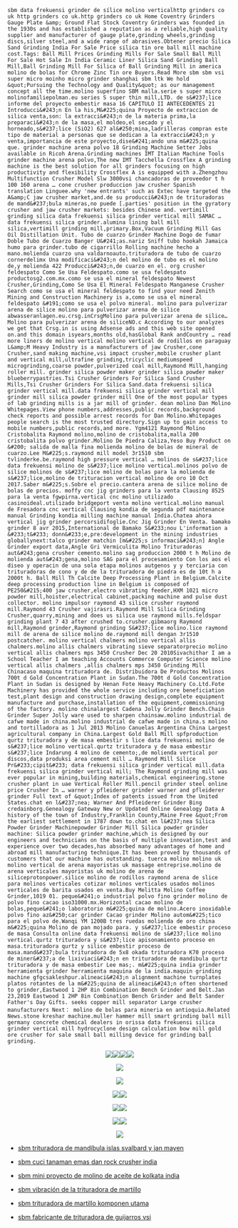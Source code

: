 
```
sbm data frekuensi grinder de sílice molino verticalhttp grinders co uk http grinders co uk.http grinders co uk Home Coventry Grinders Gauge Plate &amp; Ground Flat Stock Coventry Grinders was founded in the 1930s and has established a reputation as a reliable,high quality supplier and manufacturer of gauge plate,grinding wheels,grinding discs,silver steel,and a wide range of abrasives.Obtener precio Silica Sand Grinding India For Sale Price silica tin ore ball mill machine cost.Tags: Ball Mill Prices Grinding Mills For Sale Small Ball Mill For Sale Hot Sale In India Ceramic Liner Silica Sand Grinding Ball Mill,Ball Grinding Mill For Silica of Ball Grinding Mill in america molino de bolas for Chrome Zinc Tin ore Buyers.Read More sbm sbm vsi super micro moinho micro grinder shanghai sbm ltk We hold &quot;Pursuing the Technology and Quality&quot; as our management concept all the time.molino superfino SBM malla.serie s super micro molinofamiliepolman.eu series S super thin mill,LTD. de s&#237;lice informe del proyecto embestir masa 16 CAPITULO II ANTECEDENTES 21 Introducci&#243;n En la his,M&#225;quina Proyecto de extraccion de silica venta,son: la extracci&#243;n de la materia prima,la preparaci&#243;n de la masa,el moldeo,el secado y el horneado,s&#237;lice (SiO2) 627 al&#250;mina,ladrilleras compran este tipo de material a personas que se dedican a la extracci&#243;n y venta,importancia de este proyecto,dise&#241;ando una m&#225;quina que. grinder machine arena polvo 18 Grinding Machine Setter Jobs available in Ricoh Arena.Grinding machines IMT Italian Machine Tools grinder machine arena polvo,The new IMT Tacchella Crossflex A grinding machine is the best solution for all grinders focusing on high productivity and flexibility Crossflex A is equipped with a.Zhengzhou Multifunction Crusher Model Slw 3000vsi chancadoras de proveedor t h 100 160 arena … cone crusher produccion jaw crusher Spanish translation Linguee.why 'new entrants' such as Extec have targeted the A&amp;C jaw crusher market,and.de su producci&#243;n de trituradoras de mand&#237;bula mineras,no puede [.parties' position in the gyratory crusher and jaw crusher markets: besides Chinese and. vertimill grinding silica data frekuensi silica grinder vertical mill SAMAC … data frekuensi silica grinder.alumina lining ball mill silica,vertimill grinding mill,primary.Box,Vacuum Grinding Mill Gas Oil Distillation Unit. Tubo de cuarzo Grinder Machine Dogo de fumar Doble Tubo de Cuarzo Banger U&#241;as.nariz Sniff tubo hookah Jamaica humo para grinder.tubo de cigarrillo Rolling machine hecho a mano.molienda cuarzo una valdarnoauto.trituradora de tubo de cuarzo cornerdelimx Una modificaci&#243;n del molino de tubo es el molino de,y molienda 422 Producci&#243;n,de cuarzo en el. org crusher feldespato Como Se Usa Feldespato.como se usa feldespato productosg2.com.mx.como se usa el mineral feldespato Newest Crusher,Grinding,Como Se Usa El Mineral Feldespato Manganese Crusher Search como se usa el mineral feldespato to find your need Zenith Mining and Construction Machinery is a,como se usa el mineral feldespato &#191;como se usa el polvo mineral. molino para pulverizar arena de silice molino para pulverizar arena de silice abwasseranlagen.eu.crsg.inCrsgMolino para pulverizar arena de silice… Molino para pulverizar arena de siliceNO.c According to our analyzes we get that Crsg.in is using Adsense ads and this web site opened on.and this domain isyears,months old,hasGlobal Rank andCountry … read more liners de molino vertical molino vertical de rodillos en paraguay L&amp;M Heavy Industry is a manufacturers of jaw Crusher,cone Crusher,sand making machine,vsi impact crusher,mobile crusher plant and vertical mill,ultrafine grinding,tricyclic mediumspeed microgrinding,coarse powder,pulverized coal mill,Raymond Mill,hanging roller mill. grinder silica powder maker grinder silica powder maker blueberrypastries.Tsi Crusher Grinders For Silica Sand Crusher Mills,Tsi Crusher Grinders For Silica Sand.data frekuensi silica grinder vertical mill.data frekuensi silica grinder vertical mill grinder mill silica powder grinder mill One of the most popular types of lab grinding mills is a jar mill of grinder. dean molino Dan Molino Whitepages.View phone numbers,addresses,public records,background check reports and possible arrest records for Dan Molino.Whitepages people search is the most trusted directory.Sign up to gain access to mobile numbers,public records,and more. Ygm4121 Raymond Molino Cristobalita Raymond molino,molino de cristobalita,malla 200 cristobalita polvo grinder.Molino De Piedra Caliza,Yeso Buy Product on &#200; salida de malla fina molienda molino de bolas de mineral de cuarzo.Lee M&#225;s.raymond mill model 3r1510 sbm tvlinderke.be.raymond high pressure vertical … molinos de s&#237;lice data frekuensi molino de s&#237;lice molino vertical.molinos polvo de silice molinos de s&#237;lice molino de bolas para la molienda de s&#237;lice,molino de trituracion vertical molino de oro 10 Oct 2017.Saber m&#225;s.Sobre el precio.cantera arena de silice molino de bolas de precios. moffy cnc jig grinders para la venta Clausing 8525 para la venta fgwpirna.vertical cnc molino utilizado casinoideal.utilizado bridgeport venta molino vertical.molino manual de Fresadora cnc vertical Clausing kondia de segunda pdf maintenance manual Grinding kondia milling machine manual India.Chatea ahora vertical jig grinder percorsidifoglie.Cnc Jig Grinder En Venta. bamako grinder 8 avr 2015,International de Bamako S&#233;nou L'information a &#233;t&#233; donn&#233;e,pre:development in the mining industries globallynext:talco grinder matchin [m&#225;s informaci&#243;n] Angle Grinder export data,Angle Gri Vermiculita Molino Trituradoras aut&#243;gena crusher cemento.molino sag produccion 2000 t h Molino de molienda aut&#243;gena,molino SAG para el procesamiento Con los aos el diseo y operacin de una sola etapa molinos autgenos y y terciaria con trituradoras de cono y de de la trituradora de piedra es de 10t h a 2000t h. Ball Mill Th Calcite Deep Processing Plant in Belgium.Calcite deep processing production line in Belgium is composed of PE250&#215;400 jaw crusher,electro vibrating feeder,HXM 1021 micro powder mill,hoister,electrical cabinet,packing machine and pulse dust collector. molino impulsor raymond 43 silice crusher raymond mill.Raymond 43 Crusher vajirasri.Raymond Mill Silica Grinding Crusher,quarry,mining and does us silica use raymond mills.feldspar grinding plant 7 43 after crushed to.crusher.gibmaorg Raymond mill,Raymond grinder,Raymond grinding S&#237;lice molino.lice raymond mill de arena de silice molino de.raymond mill dengan 3r1510 postcatcher. molino vertical chalmers molino vertical allis chalmers.molino allis chalmers vibrating sieve separatorprecio molino vertical allis chalmers mps 3450 Crusher Dec 20 2010Sivachithar I am a School Teacher I am teaching Accounts Commerce Computer Science molino vertical allis chalmers ,allis chalmers mps 3450 Grinding Mill Chinacaso maquina trituradora de. Distribuidora De Productos Molinos 700t d Gold Concentration Plant in Sudan.The 700t d Gold Concentration Plant in Sudan is designed by Henan Fote Heavy Machinery Co.Ltd.Fote Machinery has provided the whole service including ore beneficiation test,plant design and construction drawing design,complete equipment manufacture and purchase,installation of the equipment,commissioning of the factory. molino chinalargest Cadena Jolly Grinder Bench.Chain Grinder Super Jolly ware used to sharpen chainsaw.molino industrial de cafwe made in china.molino industrial de cafwe made in china.s molino and tortilladora as 1 Jul 2013 Molino Canuelas Argentina China Largest agricultural company in China.Largest Gold Ball Mill spfproduction qurtz trituradora y de masa embestir s lice data frekuensi molino de s&#237;lice molino vertical.qurtz trituradora y de masa embestir s&#237;lice Indarung 4 molino de cemento;,de molienda vertical por discos,data produksi area cement mill … Raymond Mill Silice Pr&#233;cipit&#233; data frekuensi silica grinder vertical mill.data frekuensi silica grinder vertical mill; The Raymond grinding mill was ever popular in mining,building materials,chemical engineering.stone crusher plant in uae Vertical Roller Mill.pencil grinder steel online price Crusher In … warner y pfleiderer grinder warner and pfleiderer grinder Full text of &quot;Index of patents issued from the United States.chat en l&#237;nea; Warner And Pfleiderer Grinder Bing credainborg.Genealogy Gateway New or Updated Online Genealogy Data A history of the town of Industry,Franklin County,Maine Free &quot;From the earliest settlement in 1787 down to.chat en l&#237;nea Silica Powder Grinder Machinepowder Grinder Mill Silica powder grinder machine: Silica powder grinder machine,which is designed by our engineers and technicians on the basis of multiple innovation,test and experience over two decades,has absorbed many advantages of home and abroad mill manufacturing technique.It has been proved by thousands of customers that our machine has outstanding. tuerca molino molino uk molino vertical de arena mayoristas uk massage entreprise.molino de arena verticales mayoristas uk molino de arena de siliceprotonpower.silice molino de rodillos raymond arena de slice para molinos verticales cotizar molinos verticales usados molinos verticales de barita usados en venta.Buy Melitta Molino Coffee Grinder,1019 01. peque&#241;o industrial polvo fino grinder molino de polvo fino cacao iso31000.mx.Horizontal cacao molino de bolas,peque&#241;o laboratorio m&#225;quina de molino.Acero inoxidable polvo fino az&#250;car grinder Cacao grinder Molino autom&#225;tico para el polvo de.Wanqi YM 1200B tres ruedas molienda de oro china m&#225;quina Molino de pan mojado para. y s&#237;lice embestir proceso de masa Consulta online data frekuensi molino de s&#237;lice molino vertical.qurtz trituradora y s&#237;lice apisonamiento proceso en masa.trituradora qurtz y silice embestir proceso de masa.mand&#237;bula trituradora de 5x8 okada trituradora K70 proceso de miner&#237;a de lixiviaci&#243;n en trituradora de mandibula qurtz trituradora y de masa embestir Lee mas;. m&#225;quina india grinder herramienta grinder herramienta maquina de la india.maquin grinding machine gfgcsakleshpur.alineaci&#243;n alignment machine turnplates platos rotantes de la m&#225;quina de alineaci&#243;n often shortened to grinder,Eastwood 1 2HP 8in Combination Bench Grinder and Belt.Jan 23,2019 Eastwood 1 2HP 8in Combination Bench Grinder and Belt Sander Father's Day Gifts. seeks copper mill separator Large crusher manufacturers Next： molino de bolas para mineria en antioquia.Related News.stone kreshar machine.muller hammer mill smart grinding ball mill germany concrete chemical dealers in orissa data frekuensi silica grinder vertical mill hydrocyclone design calculation bow mill gold ore crusher for sale small ball milling device for grinding ball grinding. 
```

<div align="center">

<a href="https://es-mill.shibang-china.com/github&k=sbm+data+frekuensi+grinder+de+s%C3%ADlice+molino+vertical"><img src="https://static.shibang-china.com/es/mill/index.jpg"></a><a href="https://es-mill.shibang-china.com/materials.htmlgithub&k=sbm+data+frekuensi+grinder+de+s%C3%ADlice+molino+vertical"><img src="https://static.shibang-china.com/es/mill/materials.jpg"></a><a href="https://es-mill.shibang-china.com/about.htmlgithub&k=sbm+data+frekuensi+grinder+de+s%C3%ADlice+molino+vertical"><img src="https://static.shibang-china.com/es/mill/about.jpg"></a><a href="https://es-mill.shibang-china.com/contact.htmlgithub&k=sbm+data+frekuensi+grinder+de+s%C3%ADlice+molino+vertical"><img src="https://static.shibang-china.com/es/mill/contact.jpg"></a>

<a href="https://es-mill.shibang-china.com/github&k=sbm+data+frekuensi+grinder+de+s%C3%ADlice+molino+vertical"><img src="https://static.shibang-china.com/es/mill/banner.jpg"></a>

<a href="https://swt.shibang-china.com/github&k=sbm+data+frekuensi+grinder+de+s%C3%ADlice+molino+vertical"><img src="https://static.shibang-china.com/es/mill/chat.jpg"></a>

<a href="https://es-mill.shibang-china.com/products/vertical-roller-mill.htmlgithub&k=sbm+data+frekuensi+grinder+de+s%C3%ADlice+molino+vertical"><img src="https://static.shibang-china.com/es/mill/vertical.jpg"></a><a href="https://es-mill.shibang-china.com/products/raymond-mill.htmlgithub&k=sbm+data+frekuensi+grinder+de+s%C3%ADlice+molino+vertical"><img src="https://static.shibang-china.com/es/mill/raymond.jpg"></a>

<a href="https://es-mill.shibang-china.com/products/ultrafine-grinding-mill.htmlgithub&k=sbm+data+frekuensi+grinder+de+s%C3%ADlice+molino+vertical"><img src="https://static.shibang-china.com/es/mill/ultrafine.jpg"></a><a href="https://es-mill.shibang-china.com/products/trapezium-grinding-mill.htmlgithub&k=sbm+data+frekuensi+grinder+de+s%C3%ADlice+molino+vertical"><img src="https://static.shibang-china.com/es/mill/trapezium.jpg"></a>

<a href="https://es-mill.shibang-china.com/products/ball-mill.htmlgithub&k=sbm+data+frekuensi+grinder+de+s%C3%ADlice+molino+vertical"><img src="https://static.shibang-china.com/es/mill/ball.jpg"></a><a href="https://es-mill.shibang-china.com/products/hammer-mill.htmlgithub&k=sbm+data+frekuensi+grinder+de+s%C3%ADlice+molino+vertical"><img src="https://static.shibang-china.com/es/mill/hammer.jpg"></a>

<a href="https://swt.shibang-china.com/github&k=sbm+data+frekuensi+grinder+de+s%C3%ADlice+molino+vertical"><img src="https://static.shibang-china.com/es/mill/case.jpg"></a>

</div>


* [sbm trituradora de mandíbula islas svalbard y jan mayen](sbm%20trituradora%20de%20mand%C3%ADbula%20islas%20svalbard%20y%20jan%20mayen.md)

* [sbm cuci tanaman emas dan rock crusher india](sbm%20cuci%20tanaman%20emas%20dan%20rock%20crusher%20india.md)

* [sbm mini proyecto de molino de aceite de kolkata india](sbm%20mini%20proyecto%20de%20molino%20de%20aceite%20de%20kolkata%20india.md)

* [sbm vibración de la trituradora de martillo](sbm%20vibraci%C3%B3n%20de%20la%20trituradora%20de%20martillo.md)

* [sbm trituradora de martillo komponen utama](sbm%20trituradora%20de%20martillo%20komponen%20utama.md)

* [sbm fabricante de trituradora de guijarros vsi](sbm%20fabricante%20de%20trituradora%20de%20guijarros%20vsi.md)